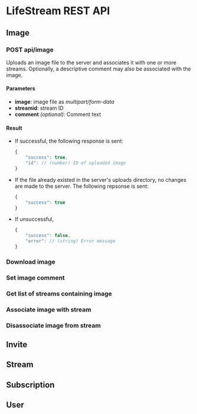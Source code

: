 # LifeStream REST API

## Image

### POST api/image

Uploads an image file to the server and associates it with one or more streams. Optionally, a descriptive comment may also be associated with the image.

#### Parameters

- **image**: image file as _multipart/form-data_
- **streamid**: stream ID
- **comment** _(optional)_: Comment text

#### Result

- If successful, the following response is sent:
	```javascript
	{
		"success": true,
		"id": // (number) ID of uploaded image
	}
	```
- If the file already existed in the server's uploads directory, no changes are made to the server. The following repsonse is sent:
	```javascript
	{
		"success": true
	}
	```
- If unsuccessful,
	```javascript
	{
		"success": false,
		"error": // (string) Error message
	}
	```

### Download image

### Set image comment

### Get list of streams containing image

### Associate image with stream

### Disassociate image from stream

## Invite

## Stream

## Subscription

## User
